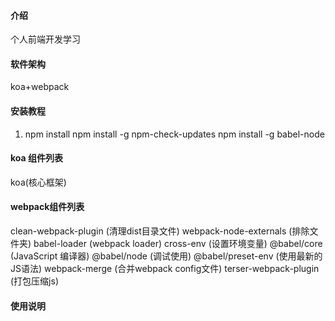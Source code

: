 #### 介绍
个人前端开发学习

#### 软件架构
koa+webpack

#### 安装教程

1.  npm install
npm install -g npm-check-updates
npm install -g babel-node

#### koa 组件列表

koa(核心框架)


#### webpack组件列表

clean-webpack-plugin (清理dist目录文件)
webpack-node-externals (排除文件夹)
babel-loader (webpack loader)
cross-env (设置环境变量)
@babel/core (JavaScript 编译器)
@babel/node (调试使用)
@babel/preset-env (使用最新的JS语法)
webpack-merge (合并webpack config文件)
terser-webpack-plugin (打包压缩js)

#### 使用说明

